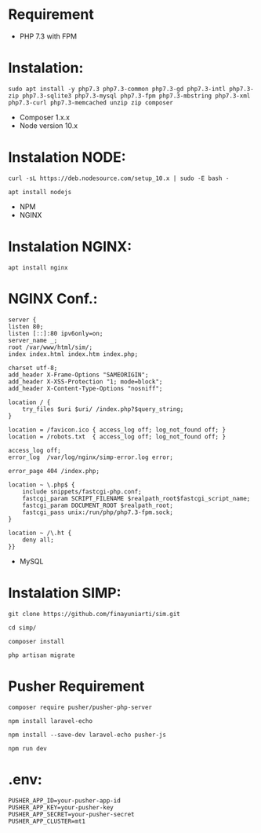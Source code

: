 # Requirement

* PHP 7.3 with FPM

Instalation:
============================================================

    sudo apt install -y php7.3 php7.3-common php7.3-gd php7.3-intl php7.3-zip php7.3-sqlite3 php7.3-mysql php7.3-fpm php7.3-mbstring php7.3-xml php7.3-curl php7.3-memcached unzip zip composer

* Composer 1.x.x
* Node version 10.x

Instalation NODE:
============================================================

    curl -sL https://deb.nodesource.com/setup_10.x | sudo -E bash -
	
    apt install nodejs

* NPM
* NGINX

Instalation NGINX:
============================================================
	
    apt install nginx
    
NGINX Conf.:
============================================================
	
    server {
    listen 80;
    listen [::]:80 ipv6only=on;
    server_name _;
    root /var/www/html/sim/;
    index index.html index.htm index.php;

    charset utf-8;
    add_header X-Frame-Options "SAMEORIGIN";
    add_header X-XSS-Protection "1; mode=block";
    add_header X-Content-Type-Options "nosniff";

    location / {
        try_files $uri $uri/ /index.php?$query_string;
    }

    location = /favicon.ico { access_log off; log_not_found off; }
    location = /robots.txt  { access_log off; log_not_found off; }

    access_log off;
    error_log  /var/log/nginx/simp-error.log error;

    error_page 404 /index.php;

    location ~ \.php$ {
        include snippets/fastcgi-php.conf;
        fastcgi_param SCRIPT_FILENAME $realpath_root$fastcgi_script_name;
        fastcgi_param DOCUMENT_ROOT $realpath_root;
        fastcgi_pass unix:/run/php/php7.3-fpm.sock;
    }

    location ~ /\.ht {
        deny all;
    }}


* MySQL


Instalation SIMP:
============================================================

    git clone https://github.com/finayuniarti/sim.git
    
    cd simp/
	
    composer install 

    php artisan migrate


Pusher Requirement
=============================================================

    composer require pusher/pusher-php-server

    npm install laravel-echo
    
    npm install --save-dev laravel-echo pusher-js

    npm run dev
    
 .env:
============================================================

    PUSHER_APP_ID=your-pusher-app-id
    PUSHER_APP_KEY=your-pusher-key
    PUSHER_APP_SECRET=your-pusher-secret
    PUSHER_APP_CLUSTER=mt1

